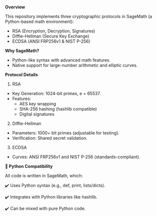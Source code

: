 **Overview**

This repository implements three cryptographic protocols in SageMath (a Python-based math environment):
* RSA (Encryption, Decryption, Signatures)
* Diffie-Hellman (Secure Key Exchange)
* ECDSA (ANSI FRP256v1 & NIST P-256)

**Why SageMath?**
* Python-like syntax with advanced math features.
* Native support for large-number arithmetic and elliptic curves.

**Protocol Details**
1. RSA
* Key Generation: 1024-bit primes, e = 65537.
* Features:
  * AES key wrapping
  * SHA-256 hashing (hashlib compatible)
  * Digital signatures

2. Diffie-Hellman
* Parameters: 1000+ bit primes (adjustable for testing).
* Verification: Shared secret validation.

3. ECDSA
* Curves: ANSI FRP256v1 and NIST P-256 (standards-compliant).

**🐍 Python Compatibility**

All code is written in SageMath, which:

✔️ Uses Python syntax (e.g., def, print, lists/dicts).

✔️ Integrates with Python libraries like hashlib.

✔️ Can be mixed with pure Python code.
